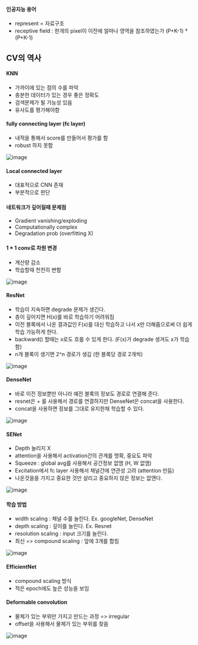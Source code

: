 #### 인공지능 용어
* represent = 자료구조
* receptive field : 한개의 pixel이 이전에 얼마나 영역을 참조하였는가 (P+K-1) * (P+K-1)

## CV의 역사
#### KNN
* 가까이에 있는 점의 수를 파악
* 충분한 데이터가 있는 경우 좋은 정확도
* 검색문제가 될 가능성 있음
* 유사도를 평가해야함

#### fully connecting layer (fc layer)
* 내적을 통해서 score를 만들어서 평가를 함
* robust 하지 못함

![image](https://user-images.githubusercontent.com/63588046/156954965-538574a0-9614-413c-bd79-2a9720f7f389.png)


#### Local connected layer
* 대표적으로 CNN 존재
* 부분적으로 판단



#### 네트워크가 깊어질때 문제점
* Gradient vanishing/exploding
* Computationally complex
* Degradation prob (overfitting X)

#### 1 * 1 conv로 차원 변경
* 계산량 감소
* 학습할때 천천히 변함

![image](https://user-images.githubusercontent.com/63588046/156969898-7f160f45-fc06-4414-bff3-b51ef17a873b.png)


#### ResNet
* 학습이 지속하면 degrade 문제가 생긴다.
* 층이 깊어지면 H(x)를 바로 학습하기 어려워짐
* 이전 블록에서 나온 결과값인 F(x)를 대신 학습하고 나서 x만 더해줌으로써 더 쉽게 학습 가능하게 한다.
* backward() 할때는 x로도 흐를 수 있게 한다. (F(x)가 degrade 생겨도 x가 학습함)
* n개 블록이 생기면 2^n 경로가 생김 (한 블록당 경로 2개씩)

![image](https://user-images.githubusercontent.com/63588046/156971208-4bf5ef6a-1645-4be9-894e-d682fa569f75.png)


#### DenseNet
* 바로 이전 정보뿐만 아니라 예전 블록의 정보도 경로로 연결해 준다.
* resnet은 + 를 사용해서 경로를 연결하지만 DenseNet은 concat을 사용한다.
* concat을 사용하면 정보를 그대로 유지한채 학습할 수 있다.

![image](https://user-images.githubusercontent.com/63588046/156971827-e27a3d95-3b9a-4404-8ea6-dd8fb0af20a8.png)

#### SENet
* Depth 늘리지 X
* attention을 사용해서 activation간의 관계를 명확, 중요도 파악
* Squeeze : global avg를 사용해서 공간정보 없앰 (H, W 없앰)
* Excitation에서 fc layer 사용해서 채널간에 연관성 고려 (attention 만듬)
* 나온것을을 가지고 중요한 것만 살리고 중요하지 않은 정보는 없앤다.

![image](https://user-images.githubusercontent.com/63588046/156972260-23b431e7-bed6-4508-bb4a-3f63196e75b7.png)

#### 학습 방법
* width scaling : 채널 수를 늘린다. Ex. googleNet, DenseNet
* depth scaling : 깊이를 늘린다. Ex. Resnet
* resolution scaling : input 크기를 늘린다.
* 최신 => compound scaling : 앞에 3개를 합침

![image](https://user-images.githubusercontent.com/63588046/156976198-380f29c7-03c3-440c-8af3-a9836d4c8744.png)


#### EfficientNet
* compound scaling 방식
* 적은 epoch에도 높은 성능을 보임

#### Deformable convolution
* 물체가 있는 부위만 가지고 만드는 과정 => irregular
* offset을 사용해서 물체가 있는 부위를 찾음

![image](https://user-images.githubusercontent.com/63588046/156976719-0209decb-c706-4210-8645-3aaeabc0f915.png)

